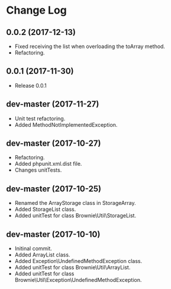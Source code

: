 # Change Log

## 0.0.2 (2017-12-13)
- Fixed receiving the list when overloading the toArray method.
- Refactoring.

## 0.0.1 (2017-11-30)
- Release 0.0.1

## dev-master (2017-11-27)
- Unit test refactoring.
- Added MethodNotImplementedException.

## dev-master (2017-10-27)
- Refactoring.
- Added phpunit.xml.dist file.
- Changes unitTests.

## dev-master (2017-10-25)

- Renamed the ArrayStorage class in StorageArray.
- Added StorageList class.
- Added unitTest for class Brownie\Util\StorageList.

## dev-master (2017-10-10)
- Initinal commit.
- Added ArrayList class.
- Added Exception\UndefinedMethodException class.
- Added unitTest for class Brownie\Util\ArrayList.
- Added unitTest for class Brownie\Util\Exception\UndefinedMethodException.

